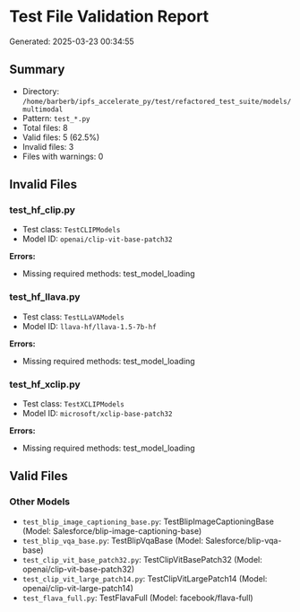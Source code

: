 # Test File Validation Report

Generated: 2025-03-23 00:34:55

## Summary

- Directory: `/home/barberb/ipfs_accelerate_py/test/refactored_test_suite/models/multimodal`
- Pattern: `test_*.py`
- Total files: 8
- Valid files: 5 (62.5%)
- Invalid files: 3
- Files with warnings: 0

## Invalid Files

### test_hf_clip.py

- Test class: `TestCLIPModels`
- Model ID: `openai/clip-vit-base-patch32`

**Errors:**

- Missing required methods: test_model_loading

### test_hf_llava.py

- Test class: `TestLLaVAModels`
- Model ID: `llava-hf/llava-1.5-7b-hf`

**Errors:**

- Missing required methods: test_model_loading

### test_hf_xclip.py

- Test class: `TestXCLIPModels`
- Model ID: `microsoft/xclip-base-patch32`

**Errors:**

- Missing required methods: test_model_loading


## Valid Files

### Other Models

- `test_blip_image_captioning_base.py`: TestBlipImageCaptioningBase (Model: Salesforce/blip-image-captioning-base)
- `test_blip_vqa_base.py`: TestBlipVqaBase (Model: Salesforce/blip-vqa-base)
- `test_clip_vit_base_patch32.py`: TestClipVitBasePatch32 (Model: openai/clip-vit-base-patch32)
- `test_clip_vit_large_patch14.py`: TestClipVitLargePatch14 (Model: openai/clip-vit-large-patch14)
- `test_flava_full.py`: TestFlavaFull (Model: facebook/flava-full)

